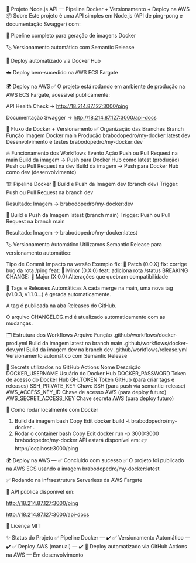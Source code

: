 🚀 Projeto Node.js API — Pipeline Docker + Versionamento + Deploy na AWS
📦 Sobre
Este projeto é uma API simples em Node.js (API de ping-pong e documentação Swagger) com:

🐳 Pipeline completo para geração de imagens Docker

🏷️ Versionamento automático com Semantic Release

🔁 Deploy automatizado via Docker Hub

☁️ Deploy bem-sucedido na AWS ECS Fargate

🌍 Deploy na AWS
✅ O projeto está rodando em ambiente de produção na AWS ECS Fargate, acessível publicamente:

API Health Check → http://18.214.87.127:3000/ping

Documentação Swagger → http://18.214.87.127:3000/api-docs

🐙 Fluxo de Docker + Versionamento
✅ Organização das Branches
Branch	Função	Imagem Docker
main	Produção	brabodopedro/my-docker:latest
dev	Desenvolvimento e testes	brabodopedro/my-docker:dev

🔥 Funcionamento dos Workflows
Evento	Ação
Push ou Pull Request na main	Build da imagem → Push para Docker Hub como latest (produção)
Push ou Pull Request na dev	Build da imagem → Push para Docker Hub como dev (desenvolvimento)

🏗️ Pipeline Docker
🔧 Build e Push da Imagem dev (branch dev)
Trigger: Push ou Pull Request na branch dev

Resultado:
Imagem → brabodopedro/my-docker:dev

🚀 Build e Push da Imagem latest (branch main)
Trigger: Push ou Pull Request na branch main

Resultado:
Imagem → brabodopedro/my-docker:latest

🏷️ Versionamento Automático
Utilizamos Semantic Release para versionamento automático:

Tipo de Commit	Impacto na versão	Exemplo
fix:	🔼 Patch (0.0.X)	fix: corrige bug da rota /ping
feat:	🔼 Minor (0.X.0)	feat: adiciona rota /status
BREAKING CHANGE:	🔼 Major (X.0.0)	Alterações que quebram compatibilidade

🚀 Tags e Releases Automáticas
A cada merge na main, uma nova tag (v1.0.3, v1.1.0...) é gerada automaticamente.

A tag é publicada na aba Releases do GitHub.

O arquivo CHANGELOG.md é atualizado automaticamente com as mudanças.

🗂️ Estrutura dos Workflows
Arquivo	Função
.github/workflows/docker-prod.yml	Build da imagem latest na branch main
.github/workflows/docker-dev.yml	Build da imagem dev na branch dev
.github/workflows/release.yml	Versionamento automático com Semantic Release

🔐 Secrets utilizados no GitHub Actions
Nome	Descrição
DOCKER_USERNAME	Usuário do Docker Hub
DOCKER_PASSWORD	Token de acesso do Docker Hub
GH_TOKEN	Token GitHub (para criar tags e releases)
SSH_PRIVATE_KEY	Chave SSH (para push via semantic-release)
AWS_ACCESS_KEY_ID	Chave de acesso AWS (para deploy futuro)
AWS_SECRET_ACCESS_KEY	Chave secreta AWS (para deploy futuro)

🚀 Como rodar localmente com Docker
1. Build da imagem
bash
Copy
Edit
docker build -t brabodopedro/my-docker .
2. Rodar o container
bash
Copy
Edit
docker run -p 3000:3000 brabodopedro/my-docker
API estará disponível em:
👉 http://localhost:3000/ping

🌍 Deploy na AWS — ✅ Concluído com sucesso
✅ O projeto foi publicado na AWS ECS usando a imagem brabodopedro/my-docker:latest

✅ Rodando na infraestrutura Serverless da AWS Fargate

🚀 API pública disponível em:

http://18.214.87.127:3000/ping

http://18.214.87.127:3000/api-docs

📜 Licença
MIT

✨ Status do Projeto
✅ Pipeline Docker — ✔️
✅ Versionamento Automático — ✔️
✅ Deploy AWS (manual) — ✔️
🔄 Deploy automatizado via GitHub Actions na AWS — Em desenvolvimento
